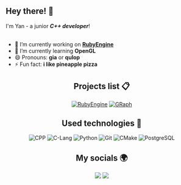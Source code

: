 ## Hey there! 👋
I'm Yan - a junior ___C++ developer___!
<br/><br/>

* 🔭 I’m currently working on __[RubyEngine](https://github.com/qulop/RubyEngine)__
* 🌱 I’m currently learning __OpenGL__
* 😄 Pronouns: __gia__ or __qulop__
* ⚡ Fun fact: __i like pineapple pizza__

<center>

## Projects list 📋
[![RubyEngine](https://img.shields.io/badge/-RubyEngine-0D1117?style=for-the-badge&logo=cplusplus&logoColor=%2300599C)](https://github.com/qulop/RubyEngine)
[![GRaph](https://img.shields.io/badge/-GRaph-0D1117?style=for-the-badge&logo=cplusplus&logoColor=%2300599C)
](https://github.com/qulop/GRaph)


## Used technologies 🧰
![CPP](https://img.shields.io/badge/-C%2B%2B-0D1117?style=for-the-badge&logo=cplusplus&logoColor=%2300599C)
![C-Lang](https://img.shields.io/badge/-C-0D1117?style=for-the-badge&logo=c&logoColor=%23A8B9CC)
![Python](https://img.shields.io/badge/-Python-0D1117?style=for-the-badge&logo=python&logoColor=%233776AB)
![Git](https://img.shields.io/badge/-Git-0D1117?style=for-the-badge&logo=git&logoColor=%23F05032)
![CMake](https://img.shields.io/badge/-Cmake-0D1117?style=for-the-badge&logo=cmake&logoColor=%23064F8C)
![PostgreSQL](https://img.shields.io/badge/-PostgreSQL-0D1117?style=for-the-badge&logo=postgresql&logoColor=%234169E1)

## My socials 🌍
[<img src="https://img.shields.io/badge/Telegram-black?style=for-the-badge&logo=telegram&logoColor=#"/>](https://t.me/patmonkey)
[<img src="https://img.shields.io/badge/Discrod-black?style=for-the-badge&logo=discord&logoColor=#"/>](ttps://discord.com/users/878649454226456596)

 </center>
